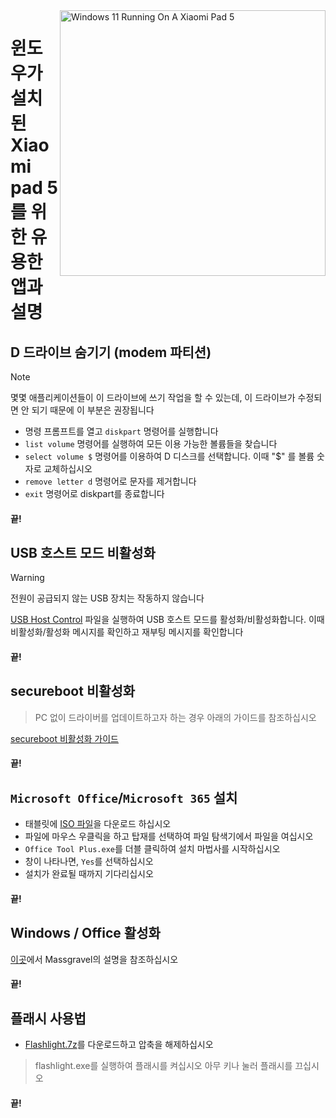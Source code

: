 <img align="right" src="https://raw.githubusercontent.com/erdilS/Port-Windows-11-Xiaomi-Pad-5/main/nabu.png" width="425" alt="Windows 11 Running On A Xiaomi Pad 5">

# 윈도우가 설치된 Xiaomi pad 5를 위한 유용한 앱과 설명

## D 드라이브 숨기기 (modem 파티션)
> [!NOTE]
> 몇몇 애플리케이션들이 이 드라이브에 쓰기 작업을 할 수 있는데, 이 드라이브가 수정되면 안 되기 때문에 이 부분은 권장됩니다

- 명령 프롬프트를 열고 ```diskpart``` 명령어를 실행합니다
- ```list volume``` 명령어를 실행하여 모든 이용 가능한 볼륨들을 찾습니다
- ```select volume $``` 명령어를 이용하여 D 디스크를 선택합니다. 이때 "$" 를 볼륨 숫자로 교체하십시오
- ```remove letter d``` 명령어로 문자를 제거합니다
- ```exit``` 명령어로 diskpart를 종료합니다

#### 끝!


## USB 호스트 모드 비활성화
> [!Warning]
> 전원이 공급되지 않는 USB 장치는 작동하지 않습니다

[USB Host Control](https://github.com/erdilS/Port-Windows-11-Xiaomi-Pad-5/releases/download/USBHost/USB.Host.Mode.Control.V4.0.vbs) 파일을 실행하여 USB 호스트 모드를 활성화/비활성화합니다. 이때 비활성화/활성화 메시지를 확인하고 재부팅 메시지를 확인합니다

#### 끝!


## secureboot 비활성화
> PC 없이 드라이버를 업데이트하고자 하는 경우 아래의 가이드를 참조하십시오

[secureboot 비활성화 가이드](/guide/Korean/disable-secureboot-ko.md)

#### 끝!


## ```Microsoft Office```/```Microsoft 365``` 설치
- 태블릿에 [ISO 파일](https://mega.nz/file/hjAiSL4T#G7kOKpsUFpyL2UW9RQmY2e96urcQW5xZKdc7ciaNOy8)을 다운로드 하십시오
- 파일에 마우스 우클릭을 하고 탑재를 선택하여 파일 탐색기에서 파일을 여십시오
- ```Office Tool Plus.exe```를 더블 클릭하여 설치 마법사를 시작하십시오
- 창이 나타나면, `Yes`를 선택하십시오
- 설치가 완료될 때까지 기다리십시오

#### 끝!


## Windows / Office 활성화
[이곳](https://github.com/massgravel/Microsoft-Activation-Scripts)에서 Massgravel의 설명을 참조하십시오

#### 끝!


## 플래시 사용법
 - [Flashlight.7z](https://github.com/erdilS/Port-Windows-11-Xiaomi-Pad-5/releases/download/1.0/flashlight_fix.7z)를 다운로드하고 압축을 해제하십시오
> flashlight.exe를 실행하여 플래시를 켜십시오
> 아무 키나 눌러 플래시를 끄십시오

#### 끝!


















